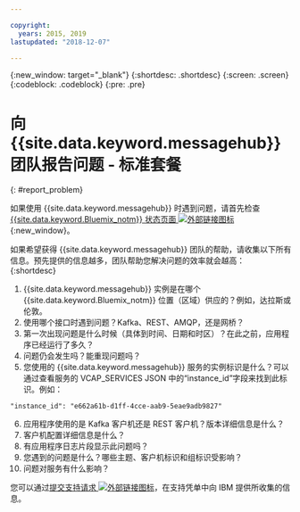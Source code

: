 ```yaml
---

copyright:
  years: 2015, 2019
lastupdated: "2018-12-07"

---
```


{:new_window: target="_blank"}
{:shortdesc: .shortdesc}
{:screen: .screen}
{:codeblock: .codeblock}
{:pre: .pre}



# 向 {{site.data.keyword.messagehub}} 团队报告问题 - 标准套餐 
{: #report_problem}

如果使用 {{site.data.keyword.messagehub}} 时遇到问题，请首先检查 [{{site.data.keyword.Bluemix_notm}} 状态页面 ![外部链接图标](../../icons/launch-glyph.svg "外部链接图标")](https://console.bluemix.net/status){:new_window}。 

如果希望获得 {{site.data.keyword.messagehub}} 团队的帮助，请收集以下所有信息。预先提供的信息越多，团队帮助您解决问题的效率就会越高：
{:shortdesc}

1. {{site.data.keyword.messagehub}} 实例是在哪个 {{site.data.keyword.Bluemix_notm}} 位置（区域）供应的？例如，达拉斯或伦敦。 
2. 使用哪个接口时遇到问题？Kafka、REST、AMQP，还是网桥？
3. 第一次出现问题是什么时候（具体到时间、日期和时区）？在此之前，应用程序已经运行了多久？
4. 问题仍会发生吗？能重现问题吗？
5. 您使用的 {{site.data.keyword.messagehub}} 服务的实例标识是什么？可以通过查看服务的 VCAP_SERVICES JSON 中的“instance_id”字段来找到此标识。例如：
 ```
 "instance_id": "e662a61b-d1ff-4cce-aab9-5eae9adb9827"
 ```
6. 应用程序使用的是 Kafka 客户机还是 REST 客户机？版本详细信息是什么？
7. 客户机配置详细信息是什么？
8. 有应用程序日志片段显示此问题吗？
9. 您遇到的问题是什么？哪些主题、客户机标识和组标识受影响？
10. 问题对服务有什么影响？


您可以通过[提交支持请求 ![外部链接图标](../../icons/launch-glyph.svg "外部链接图标")](/docs/get-support/howtogetsupport.html#using-avatar)，在支持凭单中向 IBM 提供所收集的信息。










